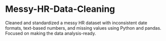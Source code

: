# Messy-HR-Data-Cleaning
Cleaned and standardized a messy HR dataset with inconsistent date formats, text-based numbers, and missing values using Python and pandas. Focused on making the data analysis-ready.
